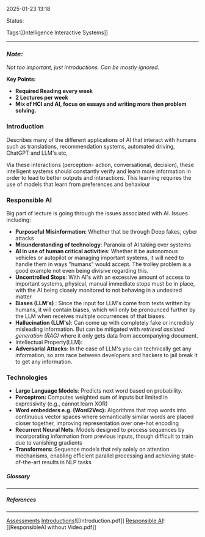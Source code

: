 2025-01-23 13:18

Status:

Tags:[[Intelligence Interactive Systems]]

---

### *Note:*
*Not too important, just introductions. Can be mostly ignored.*

**Key Points:**
- **Required Reading every week**
- **2 Lectures per week**
- **Mix of HCI and AI, focus on essays and writing more then problem solving.**

### Introduction

Describes many of the different applications of AI that interact with humans such as translations, recommendation systems, automated driving, ChatGPT and LLM's etc,

Via these interactions (perception- action, conversational, decision), these intelligent systems should constantly verify and learn more information in order to lead to better outputs and interactions. This learning requires the use of models that learn from preferences and behaviour
### Responsible AI

Big part of lecture is going through the issues associated with AI. Issues including:
- **Purposeful Misinformation**: Whether that be through Deep fakes, cyber attacks
- **Misunderstanding of technology**: Paranoia of AI taking over systems
- **AI in use of human critical activities**: Whether it be autonomous vehicles or autopilot or managing important systems, it will need to handle them in ways "humans" would accept. The trolley problem is a good example not even being divisive regarding this.
- **Uncontrolled Stops**: With AI's with an excessive amount of access to important systems, physical, manual immediate stops must be in place, with the AI being closely monitored to not behaving in a undesired matter 
- **Biases (LLM's)** : Since the input for LLM's come from texts written by humans, it will contain biases, which will only be pronounced further by the LLM when receives multiple occurrences of that biases.
- **Hallucination (LLM's)**:  Can come up with completely fake or incredibly misleading information. But can be mitigated with *retrieval assisted generation (RAG)* where it only gets data from accompanying document.
- Intellectual Property(LLM): 
- **Adversarial Attacks**: In the case of LLM's you can technically get any information, so arm race between developers and hackers to jail break it to get any information.

### Technologies


- **Large Language Models**: Predicts next word based on probability.
- **Perceptron:** Computes weighted sum of inputs but limited in expressivity (e.g., cannot learn XOR)
- **Word embedders e.g. (Word2Vec):** Algorithms that map words into continuous vector spaces where semantically similar words are placed closer together, improving representation over one-hot encoding
- **Recurrent Neural Nets**: Models designed to process sequences by incorporating information from previous inputs, though difficult to train due to vanishing gradients
- **Transformers:** Sequence models that rely solely on attention mechanisms, enabling efficient parallel processing and achieving state-of-the-art results in NLP tasks

##### Glossary
---

##### References
----
[Assessments](file:///C:/Users/Asus/Documents/School/Final_Year/Intelligent_Interactive_Systems/Week_1/Assessment.pdf)
[Introductions](file:///C:/Users/Asus/Documents/School/Final_Year/Intelligent_Interactive_Systems/Week_1/Introduction.pdf)![[Introduction.pdf]]
[Responsible AI](file:///C:/Users/Asus/Documents/School/Final_Year/Intelligent_Interactive_Systems/Week_1/ResponsibleAI%20without%20Video.pdf)![[ResponsibleAI without Video.pdf]]